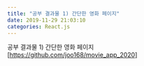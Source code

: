 ```yaml
---
title: "공부 결과물 1) 간단한 영화 페이지"
date: 2019-11-29 21:03:10
categories: React.js
---
```

공부 결과물 1) 간단한 영화 페이지 <br>
<a href="https://github.com/joo168/movie_app_2020"> [https://github.com/joo168/movie_app_2020]</a>
<br><br>
